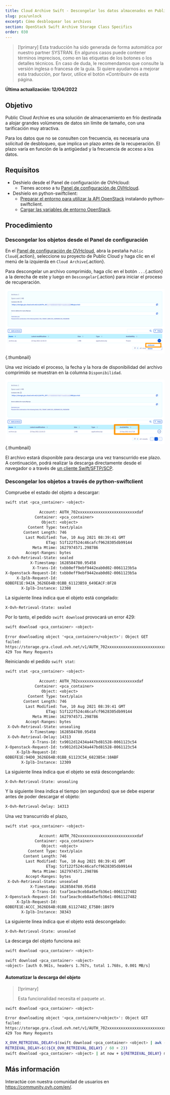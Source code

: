 ```yaml
---
title: Cloud Archive Swift - Descongelar los datos almacenados en Public Cloud Archive
slug: pca/unlock
excerpt: Cómo desbloquear los archivos
section: OpenStack Swift Archive Storage Class Specifics
order: 030
---
```


> [!primary]
> Esta traducción ha sido generada de forma automática por nuestro partner SYSTRAN. En algunos casos puede contener términos imprecisos, como en las etiquetas de los botones o los detalles técnicos. En caso de duda, le recomendamos que consulte la versión inglesa o francesa de la guía. Si quiere ayudarnos a mejorar esta traducción, por favor, utilice el botón «Contribuir» de esta página.
> 

**Última actualización: 12/04/2022**

## Objetivo

Public Cloud Archive es una solución de almacenamiento en frío destinada a alojar grandes volúmenes de datos sin límite de tamaño, con una tarificación muy atractiva.

Para los datos que no se consulten con frecuencia, es necesaria una solicitud de desbloqueo, que implica un plazo antes de la recuperación. El plazo varía en función de la antigüedad y la frecuencia de acceso a los datos.

## Requisitos

- Deshielo desde el Panel de configuración de OVHcloud:
    - Tienes acceso a tu [Panel de configuración de OVHcloud](https://ca.ovh.com/auth/?action=gotomanager&from=https://www.ovh.com/world/&ovhSubsidiary=ws).
- Deshielo en python-swiftclient:
    - [Preparar el entorno para utilizar la API OpenStack](https://docs.ovh.com/us/es/public-cloud/prepare_the_environment_for_using_the_openstack_api/) instalando python-swiftclient.
    - [Cargar las variables de entorno OpenStack](https://docs.ovh.com/us/es/public-cloud/set-openstack-environment-variables/).

## Procedimiento

### Descongelar los objetos desde el Panel de configuración

En el [Panel de configuración de OVHcloud](https://ca.ovh.com/auth/?action=gotomanager&from=https://www.ovh.com/world/&ovhSubsidiary=ws), abra la pestaña `Public Cloud`{.action}, seleccione su proyecto de Public Cloud y haga clic en el menú de la izquierda en `Cloud Archive`{.action}.

Para descongelar un archivo comprimido, haga clic en el botón `...`{.action} a la derecha de este y luego en `Descongelar`{.action} para iniciar el proceso de recuperación.

![desel](images/unfreeze.png){.thumbnail}

Una vez iniciado el proceso, la fecha y la hora de disponibilidad del archivo comprimido se muestran en la columna `Disponibilidad`.

![plazo antes de desvincular](images/unfreeze_result.png){.thumbnail}

El archivo estará disponible para descarga una vez transcurrido ese plazo. A continuación, podrá realizar la descarga directamente desde el navegador o a través de [un cliente Swift/SFTP/SCP](https://docs.ovh.com/gb/en/storage/pca/sftp/).

### Descongelar los objetos a través de python-swiftclient

Compruebe el estado del objeto a descargar:

```bash
swift stat <pca_container> <object>
```

```
               Account: AUTH_702xxxxxxxxxxxxxxxxxxxxxxxxxxdaf
             Container: <pca_container>
                Object: <object>
          Content Type: text/plain
        Content Length: 746
         Last Modified: Tue, 10 Aug 2021 08:39:41 GMT
                  ETag: 51f122f524c46cafcf9628305db99144
            Meta Mtime: 1627974571.298786
         Accept-Ranges: bytes
 X-Ovh-Retrieval-State: sealed
           X-Timestamp: 1628584780.95458
            X-Trans-Id: txbb0eff9ebf9442eab0d02-0061123b5a
X-Openstack-Request-Id: txbb0eff9ebf9442eab0d02-0061123b5a
     X-Iplb-Request-Id: 6DBEFE1E:942A_3626E64B:01BB_61123B59_649EACF:8F28
       X-Iplb-Instance: 12308
```

La siguiente línea indica que el objeto está congelado:

```
X-Ovh-Retrieval-State: sealed
```

Por lo tanto, el pedido `swift download` provocará un error 429:

```bash
swift download <pca_container> <object>
```
```
Error downloading object '<pca_container>/<object>': Object GET failed: https://storage.gra.cloud.ovh.net/v1/AUTH_702xxxxxxxxxxxxxxxxxxxxxxxxxxdaf/<pca_container>/<object> 429 Too Many Requests
```

Reiniciando el pedido `swift stat`:

```bash
swift stat <pca_container> <object>
```

```
               Account: AUTH_702xxxxxxxxxxxxxxxxxxxxxxxxxxdaf
             Container: <pca_container>
                Object: <object>
          Content Type: text/plain
        Content Length: 746
         Last Modified: Tue, 10 Aug 2021 08:39:41 GMT
                  ETag: 51f122f524c46cafcf9628305db99144
            Meta Mtime: 1627974571.298786
         Accept-Ranges: bytes
 X-Ovh-Retrieval-State: unsealing
           X-Timestamp: 1628584780.95458
 X-Ovh-Retrieval-Delay: 14313
            X-Trans-Id: tx9012d12434a447bd81528-0061123c54
X-Openstack-Request-Id: tx9012d12434a447bd81528-0061123c54
     X-Iplb-Request-Id: 6DBEFE1E:94D0_3626E64B:01BB_61123C54_6823B54:10ABF
       X-Iplb-Instance: 12309
```

La siguiente línea indica que el objeto se está descongelando:

```
X-Ovh-Retrieval-State: unsealing
```

Y la siguiente línea indica el tiempo (en segundos) que se debe esperar antes de poder descargar el objeto:

```bash
X-Ovh-Retrieval-Delay: 14313
```

Una vez transcurrido el plazo,

```bash
swift stat <pca_container> <object>
```

```
               Account: AUTH_702xxxxxxxxxxxxxxxxxxxxxxxxxxdaf
             Container: <pca_container>
                Object: <object>
          Content Type: text/plain
        Content Length: 746
         Last Modified: Tue, 10 Aug 2021 08:39:41 GMT
                  ETag: 51f122f524c46cafcf9628305db99144
            Meta Mtime: 1627974571.298786
         Accept-Ranges: bytes
 X-Ovh-Retrieval-State: unsealed
           X-Timestamp: 1628584780.95458
            X-Trans-Id: txaf1eac9ceb8a45efb36e1-0061127482
X-Openstack-Request-Id: txaf1eac9ceb8a45efb36e1-0061127482
     X-Iplb-Request-Id: 6DBEFE1E:ACCC_3626E64B:01BB_61127482_E75B0:1B979
       X-Iplb-Instance: 38343
```

La siguiente línea indica que el objeto está descongelado:

```
X-Ovh-Retrieval-State: unsealed
```

La descarga del objeto funciona así:

```bash
swift download <pca_container> <object>
```

```bash
swift download <pca_container> <object>
<object> [auth 0.961s, headers 1.767s, total 1.768s, 0.001 MB/s]
```

#### Automatizar la descarga del objeto

> [!primary]
>
> Esta funcionalidad necesita el paquete `at`.
>

```bash
swift download <pca_container> <object>
```
```
Error downloading object '<pca_container>/<object>': Object GET failed: https://storage.gra.cloud.ovh.net/v1/AUTH_702xxxxxxxxxxxxxxxxxxxxxxxxxxdaf/<pca_container>/<object> 429 Too Many Requests
```

```bash
X_OVH_RETRIEVAL_DELAY=$(swift download <pca_container> <object> | awk -F ": " '/X-Ovh-Retrieval-Delay/ {print $2}'
RETRIEVAL_DELAY=$((${X_OVH_RETRIEVAL_DELAY} / 60 + 2))
swift download <pca_container> <object> | at now + ${RETRIEVAL_DELAY} minutes
```

## Más información

Interactúe con nuestra comunidad de usuarios en <https://community.ovh.com/en/>.